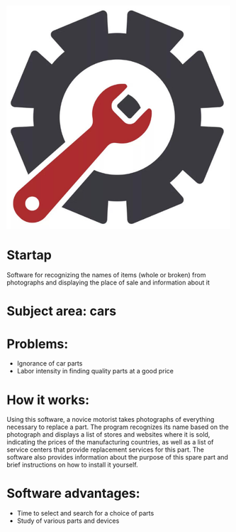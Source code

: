 ![Startap](https://github.com/Kirill00773/startap/blob/main/zapchasti_ikonka.jpg)
# Startap
Software for recognizing the names of items (whole or broken) from photographs and displaying the place of sale and information about it
# Subject area: cars
# Problems:
- Ignorance of car parts
- Labor intensity in finding quality parts at a good price
# How it works:
  Using this software, a novice motorist takes photographs of everything necessary to replace a part. The program recognizes its name based on the photograph and displays a list of stores and websites where it is sold, indicating the prices of the manufacturing countries, as well as a list of service centers that provide replacement services for this part. The software also provides information about the purpose of this spare part and brief instructions on how to install it yourself.
 # Software advantages:
- Time to select and search for a choice of parts
- Study of various parts and devices
